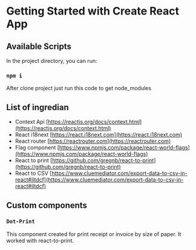 # Getting Started with Create React App

## Available Scripts
In the project directory, you can run:

### `npm i`

After clone project just run this code to get node_modules

## List of ingredian

- Context Api [https://reactjs.org/docs/context.html](https://reactjs.org/docs/context.html)
- React i18next [https://react.i18next.com](https://react.i18next.com)
- React router [https://reactrouter.com](https://reactrouter.com)
- Flag component [https://www.npmjs.com/package/react-world-flags](https://www.npmjs.com/package/react-world-flags)
- React to print [https://github.com/gregnb/react-to-print](https://github.com/gregnb/react-to-print)
- React to CSV [https://www.cluemediator.com/export-data-to-csv-in-react#iltdcf](https://www.cluemediator.com/export-data-to-csv-in-react#iltdcf)

<!-- ## Strature folder

### Main folder

```
|   Project
    |   public
    |   src
```

### Source folder

```
|   src
    |   api
    |   assets
    |   components
    |   context
    |   fonts
    |   lib
    |   pages
    |   routes
    |   static
    |   t18n
    |   utils
```

### Components folder

```
|   components
    |   home
    |   ...
```

### Context folder

```
|   context
    |   provider
    |   reducer
```

### Fonts folder

```
|   fonts
    |   consolas
    |   ...
```

### Library folder

### Pages folder

### Routes folder

### Static folder

### t18Next folder

```
|   t18n
    |   resources
```

### Utils folder -->

## Custom components

### `Dot-Print`

This component created for print receipt or invoice by size of paper. It worked with react-to-print.

